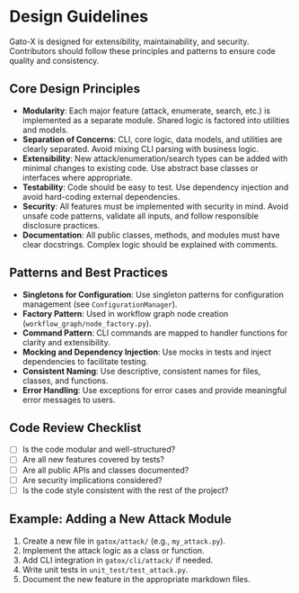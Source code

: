 # Design Guidelines

Gato-X is designed for extensibility, maintainability, and security. Contributors should follow these principles and patterns to ensure code quality and consistency.

## Core Design Principles

- **Modularity**: Each major feature (attack, enumerate, search, etc.) is implemented as a separate module. Shared logic is factored into utilities and models.
- **Separation of Concerns**: CLI, core logic, data models, and utilities are clearly separated. Avoid mixing CLI parsing with business logic.
- **Extensibility**: New attack/enumeration/search types can be added with minimal changes to existing code. Use abstract base classes or interfaces where appropriate.
- **Testability**: Code should be easy to test. Use dependency injection and avoid hard-coding external dependencies.
- **Security**: All features must be implemented with security in mind. Avoid unsafe code patterns, validate all inputs, and follow responsible disclosure practices.
- **Documentation**: All public classes, methods, and modules must have clear docstrings. Complex logic should be explained with comments.

## Patterns and Best Practices

- **Singletons for Configuration**: Use singleton patterns for configuration management (see `ConfigurationManager`).
- **Factory Pattern**: Used in workflow graph node creation (`workflow_graph/node_factory.py`).
- **Command Pattern**: CLI commands are mapped to handler functions for clarity and extensibility.
- **Mocking and Dependency Injection**: Use mocks in tests and inject dependencies to facilitate testing.
- **Consistent Naming**: Use descriptive, consistent names for files, classes, and functions.
- **Error Handling**: Use exceptions for error cases and provide meaningful error messages to users.

## Code Review Checklist

- [ ] Is the code modular and well-structured?
- [ ] Are all new features covered by tests?
- [ ] Are all public APIs and classes documented?
- [ ] Are security implications considered?
- [ ] Is the code style consistent with the rest of the project?

## Example: Adding a New Attack Module

1. Create a new file in `gatox/attack/` (e.g., `my_attack.py`).
2. Implement the attack logic as a class or function.
3. Add CLI integration in `gatox/cli/attack/` if needed.
4. Write unit tests in `unit_test/test_attack.py`.
5. Document the new feature in the appropriate markdown files.
